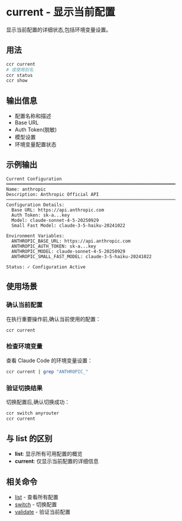 # current - 显示当前配置

显示当前配置的详细状态,包括环境变量设置。

## 用法

```bash
ccr current
# 或使用别名
ccr status
ccr show
```

## 输出信息

- 配置名称和描述
- Base URL
- Auth Token(脱敏)
- 模型设置
- 环境变量配置状态

## 示例输出

```
Current Configuration
════════════════════════════════════════════════════════════════
Name: anthropic
Description: Anthropic Official API
────────────────────────────────────────────────────────────────
Configuration Details:
  Base URL: https://api.anthropic.com
  Auth Token: sk-a...key
  Model: claude-sonnet-4-5-20250929
  Small Fast Model: claude-3-5-haiku-20241022

Environment Variables:
  ANTHROPIC_BASE_URL: https://api.anthropic.com
  ANTHROPIC_AUTH_TOKEN: sk-a...key
  ANTHROPIC_MODEL: claude-sonnet-4-5-20250929
  ANTHROPIC_SMALL_FAST_MODEL: claude-3-5-haiku-20241022

Status: ✓ Configuration Active
```

## 使用场景

### 确认当前配置

在执行重要操作前,确认当前使用的配置：

```bash
ccr current
```

### 检查环境变量

查看 Claude Code 的环境变量设置：

```bash
ccr current | grep "ANTHROPIC_"
```

### 验证切换结果

切换配置后,确认切换成功：

```bash
ccr switch anyrouter
ccr current
```

## 与 list 的区别

- **list**: 显示所有可用配置的概览
- **current**: 仅显示当前配置的详细信息

## 相关命令

- [list](./list) - 查看所有配置
- [switch](./switch) - 切换配置
- [validate](./validate) - 验证当前配置
